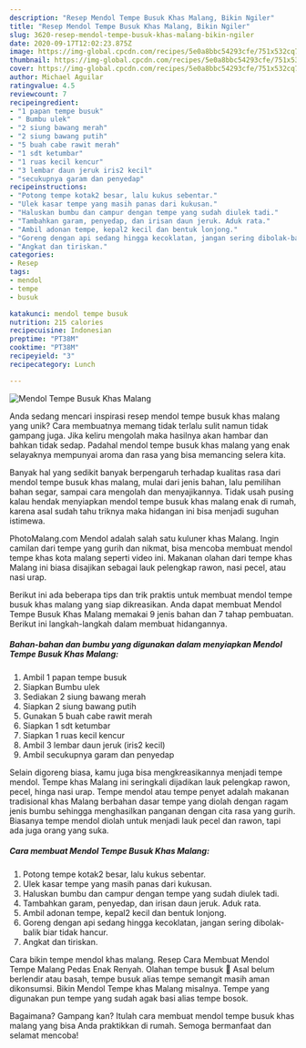 ```yaml
---
description: "Resep Mendol Tempe Busuk Khas Malang, Bikin Ngiler"
title: "Resep Mendol Tempe Busuk Khas Malang, Bikin Ngiler"
slug: 3620-resep-mendol-tempe-busuk-khas-malang-bikin-ngiler
date: 2020-09-17T12:02:23.875Z
image: https://img-global.cpcdn.com/recipes/5e0a8bbc54293cfe/751x532cq70/mendol-tempe-busuk-khas-malang-foto-resep-utama.jpg
thumbnail: https://img-global.cpcdn.com/recipes/5e0a8bbc54293cfe/751x532cq70/mendol-tempe-busuk-khas-malang-foto-resep-utama.jpg
cover: https://img-global.cpcdn.com/recipes/5e0a8bbc54293cfe/751x532cq70/mendol-tempe-busuk-khas-malang-foto-resep-utama.jpg
author: Michael Aguilar
ratingvalue: 4.5
reviewcount: 7
recipeingredient:
- "1 papan tempe busuk"
- " Bumbu ulek"
- "2 siung bawang merah"
- "2 siung bawang putih"
- "5 buah cabe rawit merah"
- "1 sdt ketumbar"
- "1 ruas kecil kencur"
- "3 lembar daun jeruk iris2 kecil"
- "secukupnya garam dan penyedap"
recipeinstructions:
- "Potong tempe kotak2 besar, lalu kukus sebentar."
- "Ulek kasar tempe yang masih panas dari kukusan."
- "Haluskan bumbu dan campur dengan tempe yang sudah diulek tadi."
- "Tambahkan garam, penyedap, dan irisan daun jeruk. Aduk rata."
- "Ambil adonan tempe, kepal2 kecil dan bentuk lonjong."
- "Goreng dengan api sedang hingga kecoklatan, jangan sering dibolak-balik biar tidak hancur."
- "Angkat dan tiriskan."
categories:
- Resep
tags:
- mendol
- tempe
- busuk

katakunci: mendol tempe busuk 
nutrition: 215 calories
recipecuisine: Indonesian
preptime: "PT38M"
cooktime: "PT38M"
recipeyield: "3"
recipecategory: Lunch

---
```



![Mendol Tempe Busuk Khas Malang](https://img-global.cpcdn.com/recipes/5e0a8bbc54293cfe/751x532cq70/mendol-tempe-busuk-khas-malang-foto-resep-utama.jpg)

Anda sedang mencari inspirasi resep mendol tempe busuk khas malang yang unik? Cara membuatnya memang tidak terlalu sulit namun tidak gampang juga. Jika keliru mengolah maka hasilnya akan hambar dan bahkan tidak sedap. Padahal mendol tempe busuk khas malang yang enak selayaknya mempunyai aroma dan rasa yang bisa memancing selera kita.

Banyak hal yang sedikit banyak berpengaruh terhadap kualitas rasa dari mendol tempe busuk khas malang, mulai dari jenis bahan, lalu pemilihan bahan segar, sampai cara mengolah dan menyajikannya. Tidak usah pusing kalau hendak menyiapkan mendol tempe busuk khas malang enak di rumah, karena asal sudah tahu triknya maka hidangan ini bisa menjadi suguhan istimewa.

PhotoMalang.com Mendol adalah salah satu kuluner khas Malang. Ingin camilan dari tempe yang gurih dan nikmat, bisa mencoba membuat mendol tempe khas kota malang seperti video ini. Makanan olahan dari tempe khas Malang ini biasa disajikan sebagai lauk pelengkap rawon, nasi pecel, atau nasi urap.


Berikut ini ada beberapa tips dan trik praktis untuk membuat mendol tempe busuk khas malang yang siap dikreasikan. Anda dapat membuat Mendol Tempe Busuk Khas Malang memakai 9 jenis bahan dan 7 tahap pembuatan. Berikut ini langkah-langkah dalam membuat hidangannya.

<!--inarticleads1-->

##### Bahan-bahan dan bumbu yang digunakan dalam menyiapkan Mendol Tempe Busuk Khas Malang:

1. Ambil 1 papan tempe busuk
1. Siapkan  Bumbu ulek
1. Sediakan 2 siung bawang merah
1. Siapkan 2 siung bawang putih
1. Gunakan 5 buah cabe rawit merah
1. Siapkan 1 sdt ketumbar
1. Siapkan 1 ruas kecil kencur
1. Ambil 3 lembar daun jeruk (iris2 kecil)
1. Ambil secukupnya garam dan penyedap


Selain digoreng biasa, kamu juga bisa mengkreasikannya menjadi tempe mendol. Tempe khas Malang ini seringkali dijadikan lauk pelengkap rawon, pecel, hinga nasi urap. Tempe mendol atau tempe penyet adalah makanan tradisional khas Malang berbahan dasar tempe yang diolah dengan ragam jenis bumbu sehingga menghasilkan panganan dengan cita rasa yang gurih. Biasanya tempe mendol diolah untuk menjadi lauk pecel dan rawon, tapi ada juga orang yang suka. 

<!--inarticleads2-->

##### Cara membuat Mendol Tempe Busuk Khas Malang:

1. Potong tempe kotak2 besar, lalu kukus sebentar.
1. Ulek kasar tempe yang masih panas dari kukusan.
1. Haluskan bumbu dan campur dengan tempe yang sudah diulek tadi.
1. Tambahkan garam, penyedap, dan irisan daun jeruk. Aduk rata.
1. Ambil adonan tempe, kepal2 kecil dan bentuk lonjong.
1. Goreng dengan api sedang hingga kecoklatan, jangan sering dibolak-balik biar tidak hancur.
1. Angkat dan tiriskan.


Cara bikin tempe mendol khas malang. Resep Cara Membuat Mendol Tempe Malang Pedas Enak Renyah. Olahan tempe busuk 🍳 Asal belum berlendir atau basah, tempe busuk alias tempe semangit masih aman dikonsumsi. Bikin Mendol Tempe khas Malang misalnya. Tempe yang digunakan pun tempe yang sudah agak basi alias tempe bosok. 

Bagaimana? Gampang kan? Itulah cara membuat mendol tempe busuk khas malang yang bisa Anda praktikkan di rumah. Semoga bermanfaat dan selamat mencoba!
